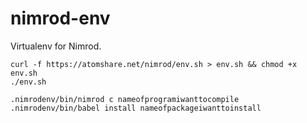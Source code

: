 nimrod-env
==========

Virtualenv for Nimrod.

```
curl -f https://atomshare.net/nimrod/env.sh > env.sh && chmod +x env.sh
./env.sh

.nimrodenv/bin/nimrod c nameofprogramiwanttocompile
.nimrodenv/bin/babel install nameofpackageiwanttoinstall
```
